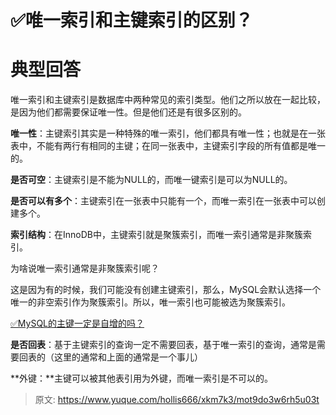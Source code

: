 # ✅唯一索引和主键索引的区别？

# 典型回答


唯一索引和主键索引是数据库中两种常见的索引类型。他们之所以放在一起比较，是因为他们都需要保证唯一性。但是他们还是有很多区别的。



**唯一性**：主键索引其实是一种特殊的唯一索引，他们都具有唯一性；也就是在一张表中，不能有两行有相同的主键；在同一张表中，主键索引字段的所有值都是唯一的。



**是否可空**：主键索引是不能为NULL的，而唯一键索引是可以为NULL的。



**是否可以有多个**：主键索引在一张表中只能有一个，而唯一索引在一张表中可以创建多个。



**索引结构**：在InnoDB中，主键索引就是聚簇索引，而唯一索引通常是非聚簇索引。



为啥说唯一索引通常是非聚簇索引呢？



这是因为有的时候，我们可能没有创建主键索引，那么，MySQL会默认选择一个唯一的非空索引作为聚簇索引。所以，唯一索引也可能被选为聚簇索引。



[✅MySQL的主键一定是自增的吗？](https://www.yuque.com/hollis666/xkm7k3/glycgnryk8953c24#gwayW)

  


**是否回表**：基于主键索引的查询一定不需要回表，基于唯一索引的查询，通常是需要回表的（这里的通常和上面的通常是一个事儿）



**外键：**主键可以被其他表引用为外键，而唯一索引是不可以的。







> 原文: <https://www.yuque.com/hollis666/xkm7k3/mot9do3w6rh5u03t>